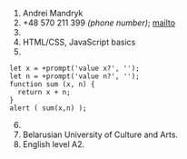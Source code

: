 1. Andrei Mandryk
2. +48 570 211 399 *(phone number)*; [mailto](mailto:gagarin880120@gmail.com)
3. 
4. HTML/CSS, JavaScript basics
5. 
```
let x = +prompt('value x?', '');
let n = +prompt('value n?', '');
function sum (x, n) {
  return x + n;
}
alert ( sum(x,n) );
```
6.  
7. Belarusian University of Culture and Arts.
8. English level A2.
